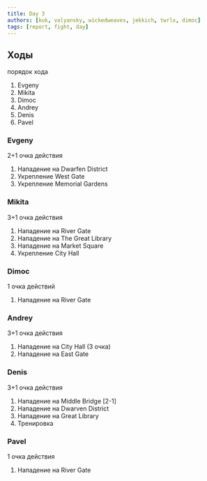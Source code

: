```yaml
---
title: Day 3
authors: [kuk, valyansky, wickedweaves, jekkich, twrlx, dimoc]
tags: [report, fight, day]
---
```


## Ходы

порядок хода

1. Evgeny
2. Mikita
3. Dimoc
4. Andrey
5. Denis
6. Pavel

### Evgeny

2+1 очка действия

1. Нападение на Dwarfen District
2. Укрепление West Gate
3. Укрепление Memorial Gardens

### Mikita

3+1 очка действия

1. Нападение на River Gate
2. Нападение на The Great Library
3. Нападение на Market Square
4. Укрепление City Hall

### Dimoc

1 очка действий

1. Нападение на River Gate

### Andrey

3+1 очка действия

1. Нападение на City Hall (3 очка)
2. Нападение на East Gate

### Denis

3+1 очка действия

1. Нападение на Middle Bridge [2-1]
2. Нападение на Dwarven District
3. Нападение на Great Library
4. Тренировка

### Pavel

1 очка действия

1. Нападение на River Gate